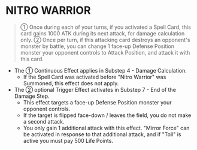 
# NITRO WARRIOR  
> ① Once during each of your turns, if you activated a Spell Card, this card gains 1000 ATK during its next attack, for damage calculation only. ② Once per turn, if this attacking card destroys an opponent's monster by battle, you can change 1 face-up Defense Position monster your opponent controls to Attack Position, and attack it with this card.

*   The ① Continuous Effect applies in Substep 4 - Damage Calculation.
    *   If the Spell Card was activated before "Nitro Warrior" was Summoned, this effect does not apply.
*   The ② optional Trigger Effect activates in Substep 7 - End of the Damage Step.
    *   This effect targets a face-up Defense Position monster your opponent controls.
    *   If the target is flipped face-down / leaves the field, you do not make a second attack.
    *   You only gain 1 additional attack with this effect. "Mirror Force" can be activated in response to that additional attack, and if "Toll" is active you must pay 500 Life Points.

  